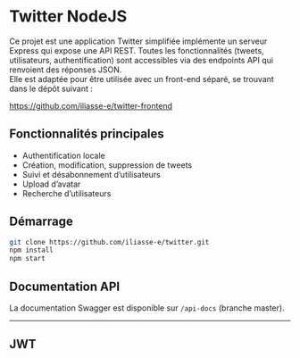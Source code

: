 # Twitter NodeJS

Ce projet est une application Twitter simplifiée implémente un serveur Express qui expose une API REST. Toutes les fonctionnalités (tweets, utilisateurs, authentification) sont accessibles via des endpoints API qui renvoient des réponses JSON.  
Elle est adaptée pour être utilisée avec un front-end séparé, se trouvant dans le dépôt suivant :
  
https://github.com/iliasse-e/twitter-frontend

## Fonctionnalités principales

- Authentification locale
- Création, modification, suppression de tweets
- Suivi et désabonnement d’utilisateurs
- Upload d’avatar
- Recherche d’utilisateurs

## Démarrage

```bash
git clone https://github.com/iliasse-e/twitter.git
npm install
npm start
```

## Documentation API

La documentation Swagger est disponible sur `/api-docs` (branche master).

---

## JWT

